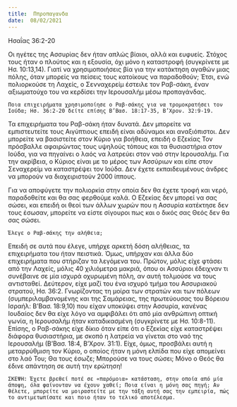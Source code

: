 ```yaml
---
title:  Ππροπαγανδα
date:  08/02/2021
---
```


Ησαΐας 36:2-20

Οι ηγέτες της Ασσυρίας δεν ήταν απλώς βίαιοι, αλλά και ευφυείς. Στόχος τους ήταν ο πλούτος και η εξουσία, όχι μόνο η καταστροφή (συγκρίνετε με Ησ. 10:13,14). Γιατί να χρησιμοποιήσεις βία για την κατάκτηση αγαθών μιας πόλης, όταν μπορείς να πείσεις τους κατοίκους να παραδοθούν; Έτσι, ενώ πολιορκούσε τη Λαχείς, ο Σενναχερείμ έστειλε τον Ραβ-σάκη, έναν αξιωματούχο του να κερδίσει την Ιερουσαλήμ μέσω προπαγάνδας.

`Ποια επιχειρήματα χρησιμοποίησε ο Ραβ-σάκης για να τρομοκρατήσει τον Ιούδα; Ησ. 36:2-20 δείτε επίσης Β’Βασ. 18:17-35, Β’Χρον. 32:9-19. `

Τα επιχειρήματα του Ραβ-σάκη ήταν δυνατά. Δεν μπορείτε να εμπιστευτείτε τους Αιγύπτιους επειδή είναι αδύναμοι και αναξιόπιστοι. Δεν μπορείτε να βασιστείτε στον Κύριο για βοήθεια, επειδή ο Εζεκίας Τον πρόσβαλλε αφαιρώντας τους υψηλούς τόπους και τα θυσιαστήρια στον Ιούδα, για να πηγαίνει ο λαός να λατρεύει στον ναό στην Ιερουσαλήμ. Για την ακρίβεια, ο Κύριος είναι με το μέρος των Ασσύριων και είπε στον Σεναχερείμ να καταστρέψει τον Ιούδα. Δεν έχετε εκπαιδευμένους άνδρες να μπορούν να διαχειριστούν 2000 ίππους.

Για να αποφύγετε την πολιορκία στην οποία δεν θα έχετε τροφή και νερό, παραδοθείτε και θα σας φερθούμε καλά. Ο Εζεκίας δεν μπορεί να σας σώσει, και επειδή οι θεοί των άλλων χωρών που η Ασσυρία κατέκτησε δεν τους έσωσαν, μπορείτε να είστε σίγουροι πως και ο δικός σας Θεός δεν θα σας σώσει.

`Έλεγε ο Ραβ-σάκης την αλήθεια;`

Επειδή σε αυτά που έλεγε, υπήρχε αρκετή δόση αλήθειας, τα επιχειρήματα του ήταν πειστικά. Όμως, υπήρχαν και άλλα δύο επιχειρήματα που στήριζαν τα λεγόμενα του. Πρώτον, μόλις είχε φτάσει από την Λαχείς, μόλις 40 χιλιόμετρα μακριά, όπου οι Ασσύριοι έδειχναν τι συνέβαινε σε μία ισχυρά οχυρωμένη πόλη, αν αυτή τολμούσε να τους αντισταθεί. Δεύτερον, είχε μαζί του ένα ισχυρό τμήμα του Ασσυριακού στρατού, Ησ. 36:2. Γνωρίζοντας τη μοίρα των στρατών και των πόλεων (συμπεριλαμβανομένης και της Σαμάρειας, της πρωτεύουσας του Βόρειου Ισραήλ: Β’Βασ. 18:9,10) που είχαν υποκύψει στην Ασσυρία, κανένας Ιουδαίος δεν θα είχε λόγο να αμφιβάλει ότι από μία ανθρώπινη οπτική γωνία, η Ιερουσαλήμ ήταν καταδικασμένη (συγκρίνετε με Ησ. 10:8-11). Επίσης, ο Ραβ-σάκης είχε δίκιο όταν είπε ότι ο Εζεκίας είχε καταστρέψει διάφορα θυσιαστήρια, με σκοπό η λατρεία να γίνεται στο ναό της Ιερουσαλήμ (Β’Βασ. 18:4, Β’Χρον. 31:1). Είχε, όμως, προσβάλει αυτή η μεταρρύθμιση τον Κύριο, ο οποίος ήταν η μόνη ελπίδα που είχε απομείνει στο λαό Του; Θα τους έσωζε; Μπορούσε να τους σώσει; Μόνο ο Θεός θα έδινε απάντηση σε αυτή την ερώτηση!

`ΣΚΕΨΗ: Έχετε βρεθεί ποτέ σε «παρόμοια» κατάσταση, στην οποία από μία άποψη, όλα φαίνονταν να έχουν χαθεί; Ποια είναι η μόνη σας πηγή; Αν θέλετε, μπορείτε να μοιραστείτε με την τάξη αυτή σας την εμπειρία, πώς το αντιμετωπίσατε και ποιο ήταν το τελικό αποτέλεσμα.`